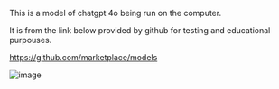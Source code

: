 This is a model of chatgpt 4o being run on the computer.

It is from the link below provided by github for testing and educational purpouses.

https://github.com/marketplace/models

![image](https://github.com/user-attachments/assets/acda1435-2b37-4af9-b159-ffc49b22cab1)


